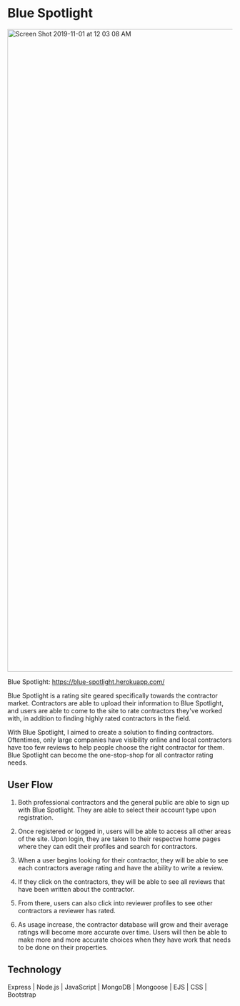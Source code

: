# Blue Spotlight

<img width="1440" alt="Screen Shot 2019-11-01 at 12 03 08 AM" src="https://user-images.githubusercontent.com/53237744/68008370-f0848f00-fc3b-11e9-9d9f-b1230f2a4394.png">

Blue Spotlight: https://blue-spotlight.herokuapp.com/

Blue Spotlight is a rating site geared specifically towards the contractor market. Contractors are able to upload their information to Blue Spotlight, and users are able to come to the site to rate contractors they've worked with, in addition to finding highly rated contractors in the field.

With Blue Spotlight, I aimed to create a solution to finding contractors. Oftentimes, only large companies have visibility online and local contractors have too few reviews to help people choose the right contractor for them. Blue Spotlight can become the one-stop-shop for all contractor rating needs.


## User Flow

1. Both professional contractors and the general public are able to sign up with Blue Spotlight. They are able to select their account type upon registration.

2. Once registered or logged in, users will be able to access all other areas of the site. Upon login, they are taken to their respectve home pages where they can edit their profiles and search for contractors.

3. When a user begins looking for their contractor, they will be able to see each contractors average rating and have the ability to write a review.

4. If they click on the contractors, they will be able to see all reviews that have been written about the contractor.

5. From there, users can also click into reviewer profiles to see other contractors a reviewer has rated.

6. As usage increase, the contractor database will grow and their average ratings will become more accurate over time. Users will then be able to make more and more accurate choices when they have work that needs to be done on their properties.


## Technology

Express | Node.js | JavaScript | MongoDB | Mongoose | EJS | CSS | Bootstrap
